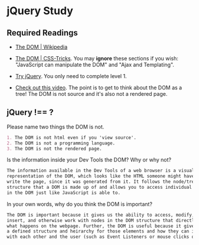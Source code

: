 # jQuery Study

## Required Readings

-   [The DOM | Wikipedia](https://en.wikipedia.org/wiki/Document_Object_Model)

-   [The DOM | CSS-Tricks](https://css-tricks.com/dom/). You may **ignore**
    these sections if you wish: "JavaScript can manipulate the DOM" and "Ajax
    and Templating".

-   [Try jQuery](http://try.jquery.com/). You only need to complete level 1.

-   [Check out this video](https://www.youtube.com/watch?v=n1cKlKM3jYI). The
point is to get to think about the DOM as a tree! The DOM is not source and
it's also not a rendered page.

## jQuery !== ?

Please name two things the DOM is not.

```md
1. The DOM is not html even if you 'view source'.
2. The DOM is not a programming language.
3. The DOM is not the rendered page.
```

Is the information inside your Dev Tools the DOM? Why or why not?

```md
The information available in the Dev Tools of a web browser is a visual
representation of the DOM, which looks like the HTML someone might have used to
write the page, since it was generated from it. It follows the node/tree
structure that a DOM is made up of and allows you to access individual elements
in the DOM just like JavaScript is able to.
```

In your own words, why do you think the DOM is important?

```md
The DOM is important because it gives us the ability to access, modify, remove,
insert, and otherwise work with nodes in the DOM structure that directly affects
what happens on the webpage. Further, the DOM is useful because it gives us
a defined structure and heirarchy for those elements and how they can interact
with each other and the user (such as Event Listeners or mouse clicks on the page).
```
